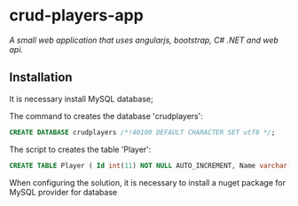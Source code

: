 # crud-players-app

_A small web application that uses angularjs, bootstrap, C# .NET and web api._
## Installation

It is necessary install MySQL database;

The command to creates the database 'crudplayers':
```SQL
CREATE DATABASE crudplayers /*!40100 DEFAULT CHARACTER SET utf8 */;
```
The script to creates the table 'Player': 
```SQL
CREATE TABLE Player ( Id int(11) NOT NULL AUTO_INCREMENT, Name varchar(45) DEFAULT NULL, Club varchar(45) DEFAULT NULL, Country varchar(45) DEFAULT NULL, Age int(11) DEFAULT NULL, PictureUrl varchar(350) DEFAULT NULL, PRIMARY KEY (Id) ) ENGINE=InnoDB AUTO_INCREMENT=8 DEFAULT CHARSET=utf8;
```
When configuring the solution, it is necessary to install a nuget package for MySQL provider for database
